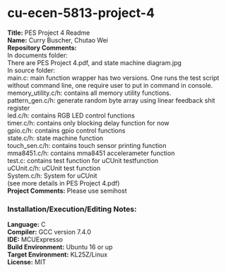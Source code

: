 # cu-ecen-5813-project-4
**Title:**
PES Project 4 Readme <br/>
**Name:** 
Curry Buscher, Chutao Wei <br/>
**Repository Comments:** <br/>
In documents folder: <br/>
There are PES Project 4.pdf, and state machine diagram.jpg<br/>
In source folder: <br/>
main.c: main function wrapper has two versions. One runs the test script without command line, one require user to put in command in console.<br/>
memory_utility.c/h: contains all memory utility functions.<br/>
pattern_gen.c/h: generate random byte array using linear feedback shit register<br/>
led.c/h: contains RGB LED control functions<br/>
timer.c/h: contains only blocking delay function for now<br/>
gpio.c/h: contains gpio control functions<br/>
state.c/h: state machine function<br/>
touch_sen.c/h: contains touch sensor printing function<br/>
mma8451.c/h: contains mma8451 accelerameter function<br/>
test.c: contains test function for uCUnit testfunction<br/>
uCUnit.c/h: uCUnit test function<br/>
System.c/h: System for uCUnit<br/>
(see more details in PES Project 4.pdf) <br/>
**Project Comments:** 
Please use semihost <br/>

### **Installation/Execution/Editing Notes:**<br/>

**Language:**
C<br/>
**Compiler:**
GCC version 7.4.0<br/>
**IDE:**
MCUExpresso<br/>
**Build Environment:**
Ubuntu 16 or up<br/>
**Target Environment:**
KL25Z/Linux<br/>
**License:**
MIT<br/>

